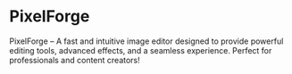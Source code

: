 # PixelForge
PixelForge – A fast and intuitive image editor designed to provide powerful editing tools, advanced effects, and a seamless experience. Perfect for professionals and content creators!
